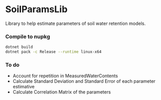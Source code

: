 ﻿# SoilParamsLib

Library to help estimate parameters of soil water retention models.

### Compile to nupkg

```bash
dotnet build
dotnet pack -c Release --runtime linux-x64
```

### To do

- Account for repetition in MeasuredWaterContents
- Calculate Standard Deviation and Standard Error of each parameter estimative
- Calculate Correlation Matrix of the parameters
